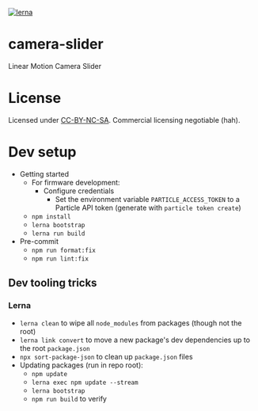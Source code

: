 [![lerna](https://img.shields.io/badge/maintained%20with-lerna-cc00ff.svg)](https://lerna.js.org/)

# camera-slider

Linear Motion Camera Slider

# License

Licensed under [CC-BY-NC-SA](LICENSE.md). Commercial licensing negotiable (hah).

# Dev setup

- Getting started
  - For firmware development:
    - Configure credentials
      - Set the environment variable `PARTICLE_ACCESS_TOKEN` to a Particle API token (generate with `particle token create`)
  - `npm install`
  - `lerna bootstrap`
  - `lerna run build`
- Pre-commit
  - `npm run format:fix`
  - `npm run lint:fix`

## Dev tooling tricks

### Lerna

- `lerna clean` to wipe all `node_modules` from packages (though not the root)
- `lerna link convert` to move a new package's dev dependencies up to the root `package.json`
- `npx sort-package-json` to clean up `package.json` files
- Updating packages (run in repo root):
  - `npm update`
  - `lerna exec npm update --stream`
  - `lerna bootstrap`
  - `npm run build` to verify
